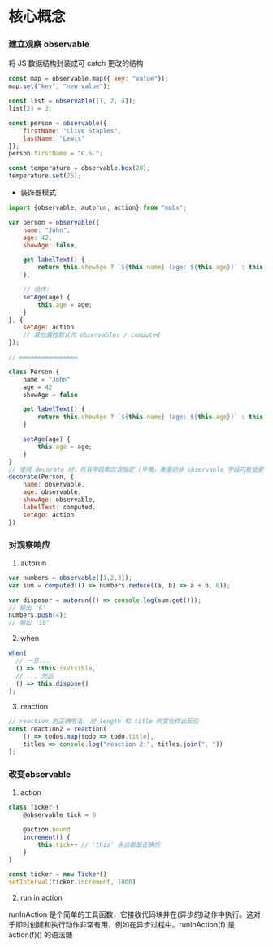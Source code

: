 # 核心概念

### 建立观察 observable  
将 JS 数据结构封装成可 catch 更改的结构

``` js
const map = observable.map({ key: "value"});
map.set("key", "new value");

const list = observable([1, 2, 4]);
list[2] = 3;

const person = observable({
    firstName: "Clive Staples",
    lastName: "Lewis"
});
person.firstName = "C.S.";

const temperature = observable.box(20);
temperature.set(25);
```

- 装饰器模式

``` js
import {observable, autorun, action} from "mobx";

var person = observable({
    name: "John",
    age: 42,
    showAge: false,

    get labelText() {
        return this.showAge ? `${this.name} (age: ${this.age})` : this.name;
    },

    // 动作:
    setAge(age) {
        this.age = age;
    }
}, {
    setAge: action
    // 其他属性默认为 observables / computed
});

// ================

class Person {
    name = "John"
    age = 42
    showAge = false

    get labelText() {
        return this.showAge ? `${this.name} (age: ${this.age})` : this.name;
    }

    setAge(age) {
        this.age = age;
    }
}
// 使用 decorate 时，所有字段都应该指定 (毕竟，类里的非 observable 字段可能会更多)
decorate(Person, {
    name: observable,
    age: observable,
    showAge: observable,
    labelText: computed,
    setAge: action
})


```

### 对观察响应 

1. autorun

``` js
var numbers = observable([1,2,3]);
var sum = computed(() => numbers.reduce((a, b) => a + b, 0));

var disposer = autorun(() => console.log(sum.get()));
// 输出 '6'
numbers.push(4);
// 输出 '10'
```

2. when

``` js
when(
  // 一旦...
  () => !this.isVisible,
  // ... 然后
  () => this.dispose()
);
```

3. reaction

``` js
// reaction 的正确用法: 对 length 和 title 的变化作出反应
const reaction2 = reaction(
    () => todos.map(todo => todo.title),
    titles => console.log("reaction 2:", titles.join(", "))
);
```


### 改变observable

1. action

``` js
class Ticker {
    @observable tick = 0

    @action.bound
    increment() {
        this.tick++ // 'this' 永远都是正确的
    }
}

const ticker = new Ticker()
setInterval(ticker.increment, 1000)
```

2. run in action

runInAction 是个简单的工具函数，它接收代码块并在(异步的)动作中执行。这对于即时创建和执行动作非常有用，例如在异步过程中。runInAction(f) 是 action(f)() 的语法糖
